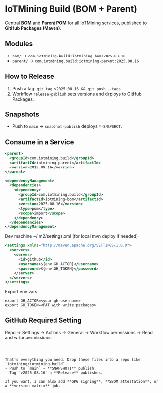 # IoTMining Build (BOM + Parent)

Central **BOM** and **Parent POM** for all IoTMining services, published to **GitHub Packages (Maven)**.

## Modules
- `bom/` → `com.iotmining.build:iotmining-bom:2025.08.16`
- `parent/` → `com.iotmining.build:iotmining-parent:2025.08.16`

## How to Release
1. Push a tag: `git tag v2025.08.16 && git push --tags`
2. Workflow `release-publish` sets versions and deploys to GitHub Packages.

## Snapshots
- Push to `main` → `snapshot-publish` deploys `*-SNAPSHOT`.

## Consume in a Service
```xml
<parent>
  <groupId>com.iotmining.build</groupId>
  <artifactId>iotmining-parent</artifactId>
  <version>2025.08.16</version>
</parent>

<dependencyManagement>
  <dependencies>
    <dependency>
      <groupId>com.iotmining.build</groupId>
      <artifactId>iotmining-bom</artifactId>
      <version>2025.08.16</version>
      <type>pom</type>
      <scope>import</scope>
    </dependency>
  </dependencies>
</dependencyManagement>
```
Dev machine ~/.m2/settings.xml (for local mvn deploy if needed)
```xml
<settings xmlns="http://maven.apache.org/SETTINGS/1.0.0">
  <servers>
    <server>
      <id>github</id>
      <username>${env.GH_ACTOR}</username>
      <password>${env.GH_TOKEN}</password>
    </server>
  </servers>
</settings>

```

Export env vars:
```cql
export GH_ACTOR=<your-gh-username>
export GH_TOKEN=<PAT with write:packages>

```

## GitHub Required Setting

Repo → Settings → Actions → General → Workflow permissions → Read and write permissions.

```cql

---

That’s everything you need. Drop these files into a repo like `iotmining/iotmining-build`.  
- Push to `main` ⇒ **SNAPSHOTs** publish.  
- Tag `v2025.08.16` ⇒ **Release** publishes.  

If you want, I can also add **GPG signing**, **SBOM attestation**, or a **version matrix** job.

```